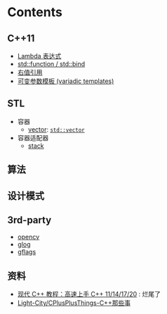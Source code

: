 
# Contents

## C++11
- [Lambda 表达式](./cxx11/lambda.md)
- [std::function / std::bind](./cxx11/std_function_bind.md)
- [右值引用](./cxx11/lvalue_rvalue.md)
- [可变参数模板 (variadic templates)](./cxx11/variadic_templates.md)
## STL
- 容器 
  - [vector](./STL/vector.md): [`std::vector`](https://en.cppreference.com/w/cpp/container/vector)
- 容器适配器
  - [stack](./STL/stack.md)


## 算法
<!-- - [动态规划](./algorithm/DynamicProgramming.md) -->

## 设计模式
<!-- - [装饰器模型](./design_pattern/decorator.md) -->


## 3rd-party
- [opencv](./3rd_patry/opencv/opencv.md)
- [glog](./3rd_patry/glog/glog.md)
- [gflags](./3rd_patry/gflags/gflags.md)


## 资料
- [现代 C++ 教程：高速上手 C++ 11/14/17/20](https://changkun.de/modern-cpp/zh-cn/00-preface/) : 烂尾了
- [Light-City/CPlusPlusThings-C++那些事](https://github.com/Light-City/CPlusPlusThings)